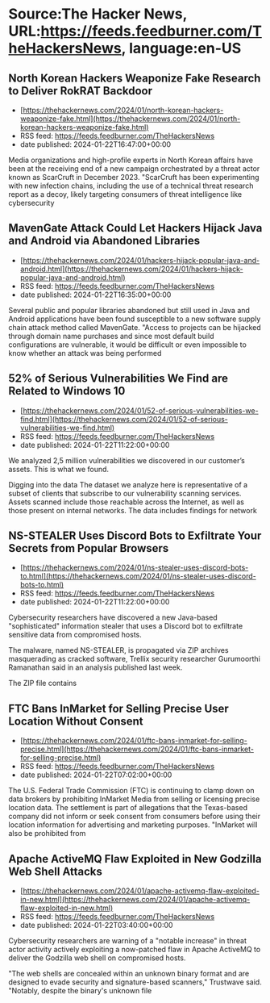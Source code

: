 # Source:The Hacker News, URL:https://feeds.feedburner.com/TheHackersNews, language:en-US

## North Korean Hackers Weaponize Fake Research to Deliver RokRAT Backdoor
 - [https://thehackernews.com/2024/01/north-korean-hackers-weaponize-fake.html](https://thehackernews.com/2024/01/north-korean-hackers-weaponize-fake.html)
 - RSS feed: https://feeds.feedburner.com/TheHackersNews
 - date published: 2024-01-22T16:47:00+00:00

Media organizations and high-profile experts in North Korean affairs have been at the receiving end of a new campaign orchestrated by a threat actor known as&nbsp;ScarCruft&nbsp;in December 2023.
"ScarCruft has been experimenting with new infection chains, including the use of a technical threat research report as a decoy, likely targeting consumers of threat intelligence like cybersecurity

## MavenGate Attack Could Let Hackers Hijack Java and Android via Abandoned Libraries
 - [https://thehackernews.com/2024/01/hackers-hijack-popular-java-and-android.html](https://thehackernews.com/2024/01/hackers-hijack-popular-java-and-android.html)
 - RSS feed: https://feeds.feedburner.com/TheHackersNews
 - date published: 2024-01-22T16:35:00+00:00

Several public and popular libraries abandoned but still used in Java and Android applications have been found susceptible to a new software supply chain attack method called MavenGate.
"Access to projects can be hijacked through domain name purchases and since most default build configurations are vulnerable, it would be difficult or even impossible to know whether an attack was being performed

## 52% of Serious Vulnerabilities We Find are Related to Windows 10
 - [https://thehackernews.com/2024/01/52-of-serious-vulnerabilities-we-find.html](https://thehackernews.com/2024/01/52-of-serious-vulnerabilities-we-find.html)
 - RSS feed: https://feeds.feedburner.com/TheHackersNews
 - date published: 2024-01-22T11:22:00+00:00

We analyzed 2,5 million vulnerabilities we discovered in our customer’s assets. This is what we found.

Digging into the data
The dataset we analyze here is representative of a subset of clients that subscribe to our vulnerability scanning services. Assets scanned include those reachable across the Internet, as well as those present on internal networks. The data includes findings for network

## NS-STEALER Uses Discord Bots to Exfiltrate Your Secrets from Popular Browsers
 - [https://thehackernews.com/2024/01/ns-stealer-uses-discord-bots-to.html](https://thehackernews.com/2024/01/ns-stealer-uses-discord-bots-to.html)
 - RSS feed: https://feeds.feedburner.com/TheHackersNews
 - date published: 2024-01-22T11:22:00+00:00

Cybersecurity researchers have discovered a new Java-based "sophisticated" information stealer that uses a Discord bot to exfiltrate sensitive data from compromised hosts.

The malware, named&nbsp;NS-STEALER, is propagated via ZIP archives masquerading as cracked software, Trellix security researcher Gurumoorthi Ramanathan&nbsp;said&nbsp;in an analysis published last week.

The ZIP file contains

## FTC Bans InMarket for Selling Precise User Location Without Consent
 - [https://thehackernews.com/2024/01/ftc-bans-inmarket-for-selling-precise.html](https://thehackernews.com/2024/01/ftc-bans-inmarket-for-selling-precise.html)
 - RSS feed: https://feeds.feedburner.com/TheHackersNews
 - date published: 2024-01-22T07:02:00+00:00

The U.S. Federal Trade Commission (FTC) is continuing to clamp down on data brokers by prohibiting InMarket Media from selling or licensing precise location data.
The settlement is part of allegations that the Texas-based company did not inform or seek consent from consumers before using their location information for advertising and marketing purposes.
"InMarket will also be prohibited from

## Apache ActiveMQ Flaw Exploited in New Godzilla Web Shell Attacks
 - [https://thehackernews.com/2024/01/apache-activemq-flaw-exploited-in-new.html](https://thehackernews.com/2024/01/apache-activemq-flaw-exploited-in-new.html)
 - RSS feed: https://feeds.feedburner.com/TheHackersNews
 - date published: 2024-01-22T03:40:00+00:00

Cybersecurity researchers are warning of a "notable increase" in threat actor activity actively exploiting a now-patched flaw in Apache ActiveMQ to deliver the Godzilla web shell on compromised hosts.

"The web shells are concealed within an unknown binary format and are designed to evade security and signature-based scanners," Trustwave&nbsp;said. "Notably, despite the binary's unknown file

